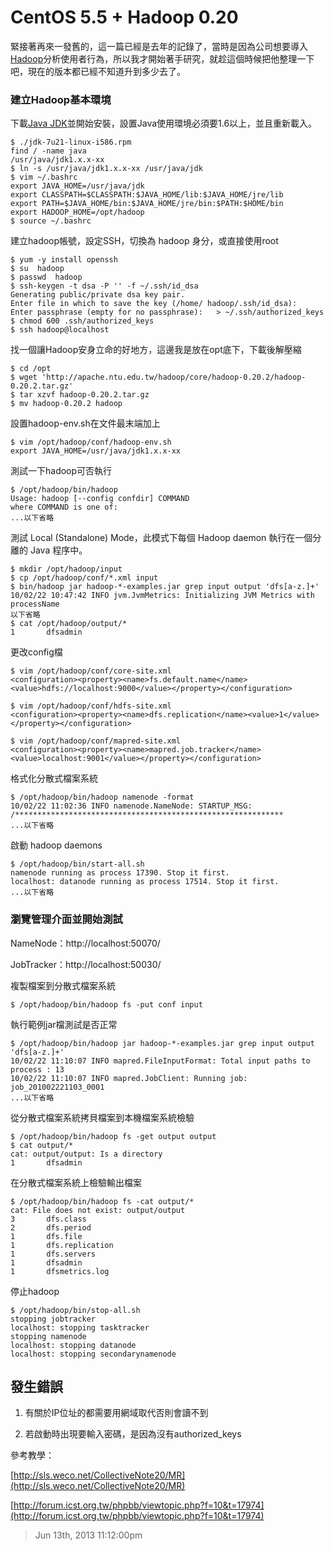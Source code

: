 # CentOS 5.5 + Hadoop 0.20

緊接著再來一發舊的，這一篇已經是去年的記錄了，當時是因為公司想要導入[Hadoop](http://hadoop.apache.org/)分析使用者行為，所以我才開始著手研究，就趁這個時候把他整理一下吧，現在的版本都已經不知道升到多少去了。

### 建立Hadoop基本環境

下載[Java JDK](http://www.oracle.com/technetwork/java/javase/downloads/jdk7-downloads-1880260.html)並開始安裝，設置Java使用環境必須要1.6以上，並且重新載入。

	$ ./jdk-7u21-linux-i586.rpm
	find / -name java
	/usr/java/jdk1.x.x-xx
	$ ln -s /usr/java/jdk1.x.x-xx /usr/java/jdk
	$ vim ~/.bashrc
	export JAVA_HOME=/usr/java/jdk
	export CLASSPATH=$CLASSPATH:$JAVA_HOME/lib:$JAVA_HOME/jre/lib
	export PATH=$JAVA_HOME/bin:$JAVA_HOME/jre/bin:$PATH:$HOME/bin
	export HADOOP_HOME=/opt/hadoop
	$ source ~/.bashrc

建立hadoop帳號，設定SSH，切換為 hadoop 身分，或直接使用root

	$ yum -y install openssh
	$ su  hadoop
	$ passwd  hadoop
	$ ssh-keygen -t dsa -P '' -f ~/.ssh/id_dsa
	Generating public/private dsa key pair.
	Enter file in which to save the key (/home/ hadoop/.ssh/id_dsa):
	Enter passphrase (empty for no passphrase):   > ~/.ssh/authorized_keys 
	$ chmod 600 .ssh/authorized_keys
	$ ssh hadoop@localhost

找一個讓Hadoop安身立命的好地方，這邊我是放在opt底下，下載後解壓縮
	
	$ cd /opt
	$ wget 'http://apache.ntu.edu.tw/hadoop/core/hadoop-0.20.2/hadoop-0.20.2.tar.gz'
	$ tar xzvf hadoop-0.20.2.tar.gz
	$ mv hadoop-0.20.2 hadoop

設置hadoop-env.sh在文件最末端加上

	$ vim /opt/hadoop/conf/hadoop-env.sh
	export JAVA_HOME=/usr/java/jdk1.x.x-xx

測試一下hadoop可否執行

	$ /opt/hadoop/bin/hadoop
	Usage: hadoop [--config confdir] COMMAND
	where COMMAND is one of:
	...以下省略

測試 Local (Standalone) Mode，此模式下每個 Hadoop daemon 執行在一個分離的 Java 程序中。

	$ mkdir /opt/hadoop/input
	$ cp /opt/hadoop/conf/*.xml input
	$ bin/hadoop jar hadoop-*-examples.jar grep input output 'dfs[a-z.]+'
	10/02/22 10:47:42 INFO jvm.JvmMetrics: Initializing JVM Metrics with processName
	以下省略
	$ cat /opt/hadoop/output/*
	1       dfsadmin

更改config檔

	$ vim /opt/hadoop/conf/core-site.xml
	<configuration><property><name>fs.default.name</name><value>hdfs://localhost:9000</value></property></configuration>

	$ vim /opt/hadoop/conf/hdfs-site.xml
	<configuration><property><name>dfs.replication</name><value>1</value></property></configuration>

	$ vim /opt/hadoop/conf/mapred-site.xml
	<configuration><property><name>mapred.job.tracker</name><value>localhost:9001</value></property></configuration>

格式化分散式檔案系統

	$ /opt/hadoop/bin/hadoop namenode -format
	10/02/22 11:02:36 INFO namenode.NameNode: STARTUP_MSG:
	/************************************************************
	...以下省略

啟動 hadoop daemons

	$ /opt/hadoop/bin/start-all.sh
	namenode running as process 17390. Stop it first.
	localhost: datanode running as process 17514. Stop it first.
	...以下省略

### 瀏覽管理介面並開始測試

NameNode：http://localhost:50070/

JobTracker：http://localhost:50030/

複製檔案到分散式檔案系統

	$ /opt/hadoop/bin/hadoop fs -put conf input

執行範例jar檔測試是否正常

	$ /opt/hadoop/bin/hadoop jar hadoop-*-examples.jar grep input output 'dfs[a-z.]+'
	10/02/22 11:10:07 INFO mapred.FileInputFormat: Total input paths to process : 13
	10/02/22 11:10:07 INFO mapred.JobClient: Running job: job_201002221103_0001
	...以下省略

從分散式檔案系統拷貝檔案到本機檔案系統檢驗

	$ /opt/hadoop/bin/hadoop fs -get output output
	$ cat output/*
	cat: output/output: Is a directory
	1       dfsadmin

在分散式檔案系統上檢驗輸出檔案

	$ /opt/hadoop/bin/hadoop fs -cat output/*
	cat: File does not exist: output/output
	3       dfs.class
	2       dfs.period
	1       dfs.file
	1       dfs.replication
	1       dfs.servers
	1       dfsadmin
	1       dfsmetrics.log

停止hadoop

	$ /opt/hadoop/bin/stop-all.sh
	stopping jobtracker
	localhost: stopping tasktracker
	stopping namenode
	localhost: stopping datanode
	localhost: stopping secondarynamenode

## 發生錯誤 ##

1. 有關於IP位址的都需要用網域取代否則會讀不到

2. 若啟動時出現要輸入密碼，是因為沒有authorized_keys

參考教學：

[http://sls.weco.net/CollectiveNote20/MR](http://sls.weco.net/CollectiveNote20/MR)

[http://forum.icst.org.tw/phpbb/viewtopic.php?f=10&t=17974](http://forum.icst.org.tw/phpbb/viewtopic.php?f=10&t=17974)

> Jun 13th, 2013 11:12:00pm